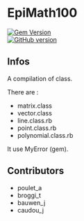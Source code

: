 EpiMath100
============

[![Gem Version](https://badge.fury.io/rb/epimath100.png)](http://badge.fury.io/rb/epimath100)  
[![GitHub version](https://badge.fury.io/gh/pouleta%2Fepimath100.png)](http://badge.fury.io/gh/Sophen%2Fepimath100)  

Infos
------
A compilation of class.  

There are :
- matrix.class
- vector.class
- line.class.rb
- point.class.rb
- polynomial.class.rb

It use MyError (gem).  

Contributors
------
- poulet_a
- broggi_t
- bauwen_j
- caudou_j
